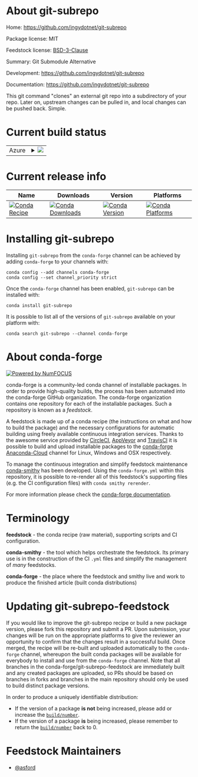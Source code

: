 About git-subrepo
=================

Home: https://github.com/ingydotnet/git-subrepo

Package license: MIT

Feedstock license: [BSD-3-Clause](https://github.com/conda-forge/git-subrepo-feedstock/blob/master/LICENSE.txt)

Summary: Git Submodule Alternative

Development: https://github.com/ingydotnet/git-subrepo

Documentation: https://github.com/ingydotnet/git-subrepo

This git command "clones" an external git repo into a subdirectory of your
repo. Later on, upstream changes can be pulled in, and local changes can be
pushed back. Simple.


Current build status
====================


<table>
    
  <tr>
    <td>Azure</td>
    <td>
      <details>
        <summary>
          <a href="https://dev.azure.com/conda-forge/feedstock-builds/_build/latest?definitionId=12787&branchName=master">
            <img src="https://dev.azure.com/conda-forge/feedstock-builds/_apis/build/status/git-subrepo-feedstock?branchName=master">
          </a>
        </summary>
        <table>
          <thead><tr><th>Variant</th><th>Status</th></tr></thead>
          <tbody><tr>
              <td>linux_64</td>
              <td>
                <a href="https://dev.azure.com/conda-forge/feedstock-builds/_build/latest?definitionId=12787&branchName=master">
                  <img src="https://dev.azure.com/conda-forge/feedstock-builds/_apis/build/status/git-subrepo-feedstock?branchName=master&jobName=linux&configuration=linux_64_" alt="variant">
                </a>
              </td>
            </tr><tr>
              <td>osx_64</td>
              <td>
                <a href="https://dev.azure.com/conda-forge/feedstock-builds/_build/latest?definitionId=12787&branchName=master">
                  <img src="https://dev.azure.com/conda-forge/feedstock-builds/_apis/build/status/git-subrepo-feedstock?branchName=master&jobName=osx&configuration=osx_64_" alt="variant">
                </a>
              </td>
            </tr>
          </tbody>
        </table>
      </details>
    </td>
  </tr>
</table>

Current release info
====================

| Name | Downloads | Version | Platforms |
| --- | --- | --- | --- |
| [![Conda Recipe](https://img.shields.io/badge/recipe-git--subrepo-green.svg)](https://anaconda.org/conda-forge/git-subrepo) | [![Conda Downloads](https://img.shields.io/conda/dn/conda-forge/git-subrepo.svg)](https://anaconda.org/conda-forge/git-subrepo) | [![Conda Version](https://img.shields.io/conda/vn/conda-forge/git-subrepo.svg)](https://anaconda.org/conda-forge/git-subrepo) | [![Conda Platforms](https://img.shields.io/conda/pn/conda-forge/git-subrepo.svg)](https://anaconda.org/conda-forge/git-subrepo) |

Installing git-subrepo
======================

Installing `git-subrepo` from the `conda-forge` channel can be achieved by adding `conda-forge` to your channels with:

```
conda config --add channels conda-forge
conda config --set channel_priority strict
```

Once the `conda-forge` channel has been enabled, `git-subrepo` can be installed with:

```
conda install git-subrepo
```

It is possible to list all of the versions of `git-subrepo` available on your platform with:

```
conda search git-subrepo --channel conda-forge
```


About conda-forge
=================

[![Powered by NumFOCUS](https://img.shields.io/badge/powered%20by-NumFOCUS-orange.svg?style=flat&colorA=E1523D&colorB=007D8A)](http://numfocus.org)

conda-forge is a community-led conda channel of installable packages.
In order to provide high-quality builds, the process has been automated into the
conda-forge GitHub organization. The conda-forge organization contains one repository
for each of the installable packages. Such a repository is known as a *feedstock*.

A feedstock is made up of a conda recipe (the instructions on what and how to build
the package) and the necessary configurations for automatic building using freely
available continuous integration services. Thanks to the awesome service provided by
[CircleCI](https://circleci.com/), [AppVeyor](https://www.appveyor.com/)
and [TravisCI](https://travis-ci.com/) it is possible to build and upload installable
packages to the [conda-forge](https://anaconda.org/conda-forge)
[Anaconda-Cloud](https://anaconda.org/) channel for Linux, Windows and OSX respectively.

To manage the continuous integration and simplify feedstock maintenance
[conda-smithy](https://github.com/conda-forge/conda-smithy) has been developed.
Using the ``conda-forge.yml`` within this repository, it is possible to re-render all of
this feedstock's supporting files (e.g. the CI configuration files) with ``conda smithy rerender``.

For more information please check the [conda-forge documentation](https://conda-forge.org/docs/).

Terminology
===========

**feedstock** - the conda recipe (raw material), supporting scripts and CI configuration.

**conda-smithy** - the tool which helps orchestrate the feedstock.
                   Its primary use is in the construction of the CI ``.yml`` files
                   and simplify the management of *many* feedstocks.

**conda-forge** - the place where the feedstock and smithy live and work to
                  produce the finished article (built conda distributions)


Updating git-subrepo-feedstock
==============================

If you would like to improve the git-subrepo recipe or build a new
package version, please fork this repository and submit a PR. Upon submission,
your changes will be run on the appropriate platforms to give the reviewer an
opportunity to confirm that the changes result in a successful build. Once
merged, the recipe will be re-built and uploaded automatically to the
`conda-forge` channel, whereupon the built conda packages will be available for
everybody to install and use from the `conda-forge` channel.
Note that all branches in the conda-forge/git-subrepo-feedstock are
immediately built and any created packages are uploaded, so PRs should be based
on branches in forks and branches in the main repository should only be used to
build distinct package versions.

In order to produce a uniquely identifiable distribution:
 * If the version of a package **is not** being increased, please add or increase
   the [``build/number``](https://docs.conda.io/projects/conda-build/en/latest/resources/define-metadata.html#build-number-and-string).
 * If the version of a package **is** being increased, please remember to return
   the [``build/number``](https://docs.conda.io/projects/conda-build/en/latest/resources/define-metadata.html#build-number-and-string)
   back to 0.

Feedstock Maintainers
=====================

* [@asford](https://github.com/asford/)

